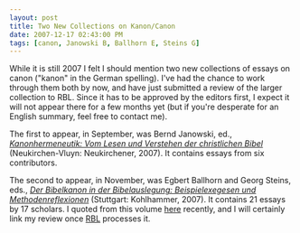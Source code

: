 ```yaml
---
layout: post
title: Two New Collections on Kanon/Canon    
date: 2007-12-17 02:43:00 PM    
tags: [canon, Janowski B, Ballhorn E, Steins G]
---
```


While it is still 2007 I felt I should mention two new collections of
essays on canon ("kanon" in the German spelling). I've had the chance to
work through them both by now, and have just submitted a review of the
larger collection to RBL. Since it has to be approved by the editors
first, I expect it will not appear there for a few months yet (but if
you're desperate for an English summary, feel free to contact
me).

The first to appear, in September, was Bernd Janowski, ed., *[Kanonhermeneutik: Vom Lesen und Verstehen der christlichen
Bibel](http://www.amazon.de/o/ASIN/3788722169/302-8582572-1538464?SubscriptionId=0NM5T5X751JWT17C4GG2)*
(Neukirchen-Vluyn: Neukirchener, 2007). It contains essays from six
contributors.

The second to appear, in November, was Egbert Ballhorn and Georg Steins,
eds., *[Der Bibelkanon in der Bibelauslegung: Beispielexegesen und
Methodenreflexionen](http://www.amazon.de/o/ASIN/3170191098/302-8582572-1538464?SubscriptionId=0NM5T5X751JWT17C4GG2)*
(Stuttgart: Kohlhammer, 2007). It contains 21 essays by 17 scholars. I
quoted from this volume
[here](/2007/11/the-moratorium-on-canon)
recently, and I will certainly link my review once
[RBL](http://www.bookreviews.org/) processes it.